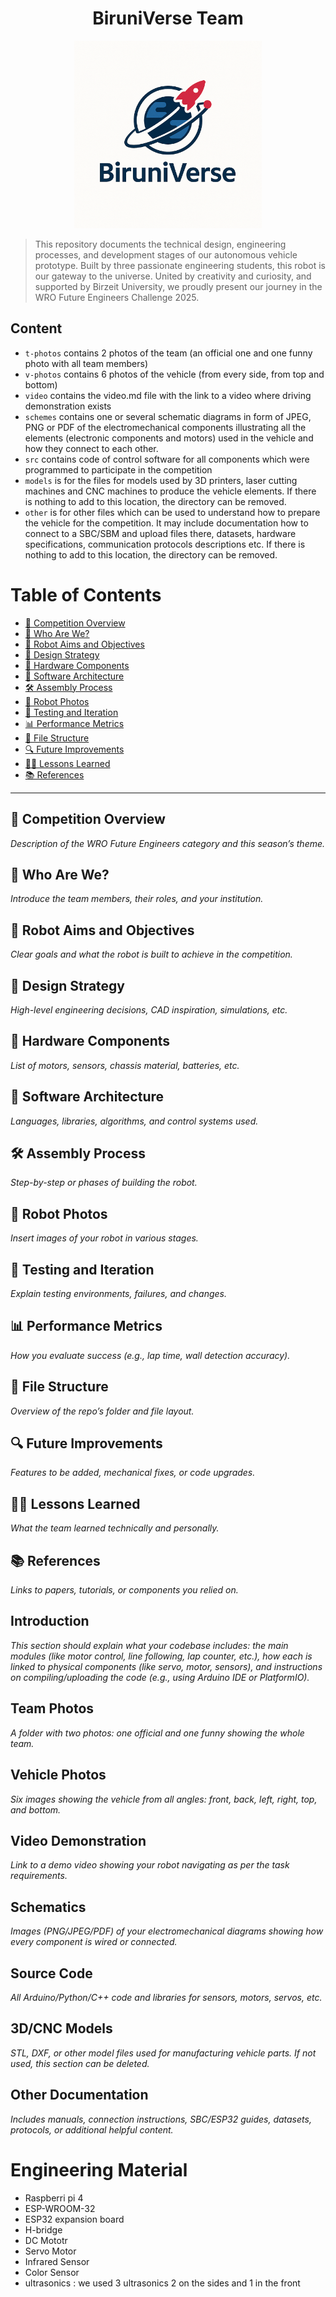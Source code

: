 <h1 align="center">BiruniVerse Team</h1>
<p align="center">
  <img src="logo.PNG" alt="BiruniVerse Logo" width="300"/>

>  This repository documents the technical design, engineering processes, and development stages of our autonomous vehicle prototype. Built by three passionate engineering students, this robot is our gateway to the universe. United by creativity and curiosity, and supported by Birzeit University, we proudly present our journey in the WRO Future Engineers Challenge 2025.
## Content

* `t-photos` contains 2 photos of the team (an official one and one funny photo with all team members)
* `v-photos` contains 6 photos of the vehicle (from every side, from top and bottom)
* `video` contains the video.md file with the link to a video where driving demonstration exists
* `schemes` contains one or several schematic diagrams in form of JPEG, PNG or PDF of the electromechanical components illustrating all the elements (electronic components and motors) used in the vehicle and how they connect to each other.
* `src` contains code of control software for all components which were programmed to participate in the competition
* `models` is for the files for models used by 3D printers, laser cutting machines and CNC machines to produce the vehicle elements. If there is nothing to add to this location, the directory can be removed.
* `other` is for other files which can be used to understand how to prepare the vehicle for the competition. It may include documentation how to connect to a SBC/SBM and upload files there, datasets, hardware specifications, communication protocols descriptions etc. If there is nothing to add to this location, the directory can be removed.

# Table of Contents

- [🏁 Competition Overview](#-competition-overview)
- [👥 Who Are We?](#-who-are-we)
- [🎯 Robot Aims and Objectives](#-robot-aims-and-objectives)
- [📐 Design Strategy](#-design-strategy)
- [🔧 Hardware Components](#-hardware-components)
- [🧠 Software Architecture](#-software-architecture)
- [🛠️ Assembly Process](#️-assembly-process)
- [📸 Robot Photos](#-robot-photos)
- [🧪 Testing and Iteration](#-testing-and-iteration)
- [📊 Performance Metrics](#-performance-metrics)
- [📁 File Structure](#-file-structure)
- [🔍 Future Improvements](#-future-improvements)
- [🧑‍🏫 Lessons Learned](#-lessons-learned)
- [📚 References](#-references)

---

## 🏁 Competition Overview
_Description of the WRO Future Engineers category and this season’s theme._

## 👥 Who Are We?
_Introduce the team members, their roles, and your institution._

## 🎯 Robot Aims and Objectives
_Clear goals and what the robot is built to achieve in the competition._

## 📐 Design Strategy
_High-level engineering decisions, CAD inspiration, simulations, etc._

## 🔧 Hardware Components
_List of motors, sensors, chassis material, batteries, etc._

## 🧠 Software Architecture
_Languages, libraries, algorithms, and control systems used._

## 🛠️ Assembly Process
_Step-by-step or phases of building the robot._

## 📸 Robot Photos
_Insert images of your robot in various stages._

## 🧪 Testing and Iteration
_Explain testing environments, failures, and changes._

## 📊 Performance Metrics
_How you evaluate success (e.g., lap time, wall detection accuracy)._

## 📁 File Structure
_Overview of the repo’s folder and file layout._

## 🔍 Future Improvements
_Features to be added, mechanical fixes, or code upgrades._

## 🧑‍🏫 Lessons Learned
_What the team learned technically and personally._

## 📚 References
_Links to papers, tutorials, or components you relied on._
## Introduction

_This section should explain what your codebase includes: the main modules (like motor control, line following, lap counter, etc.), how each is linked to physical components (like servo, motor, sensors), and instructions on compiling/uploading the code (e.g., using Arduino IDE or PlatformIO)._

## Team Photos

_A folder with two photos: one official and one funny showing the whole team._

## Vehicle Photos

_Six images showing the vehicle from all angles: front, back, left, right, top, and bottom._

## Video Demonstration

_Link to a demo video showing your robot navigating as per the task requirements._

## Schematics

_Images (PNG/JPEG/PDF) of your electromechanical diagrams showing how every component is wired or connected._

## Source Code

_All Arduino/Python/C++ code and libraries for sensors, motors, servos, etc._

## 3D/CNC Models

_STL, DXF, or other model files used for manufacturing vehicle parts. If not used, this section can be deleted._

## Other Documentation

_Includes manuals, connection instructions, SBC/ESP32 guides, datasets, protocols, or additional helpful content._
# Engineering Material
- Raspberri pi 4
- ESP-WROOM-32
- ESP32 expansion board
- H-bridge
- DC Mototr
- Servo Motor
- Infrared Sensor
- Color Sensor
- ultrasonics : we used 3 ultrasonics 2 on the sides and 1 in the front

